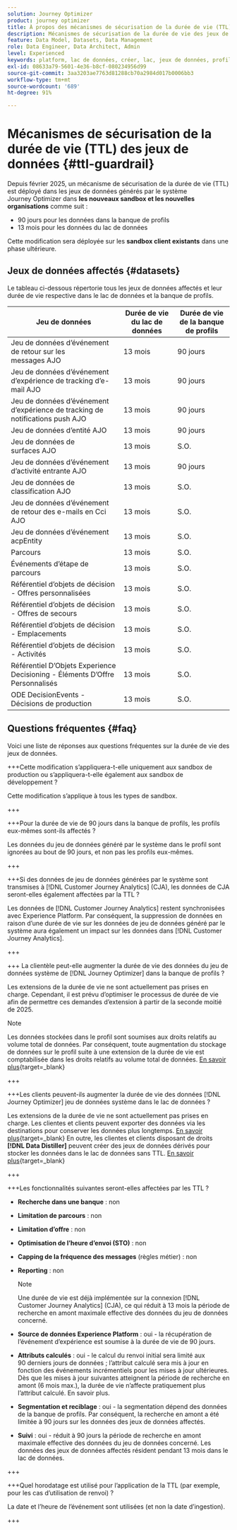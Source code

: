 ```yaml
---
solution: Journey Optimizer
product: journey optimizer
title: À propos des mécanismes de sécurisation de la durée de vie (TTL) des jeux de données
description: Mécanismes de sécurisation de la durée de vie des jeux de données dans  [!DNL Adobe Journey Optimizer]
feature: Data Model, Datasets, Data Management
role: Data Engineer, Data Architect, Admin
level: Experienced
keywords: platform, lac de données, créer, lac, jeux de données, profil
exl-id: 08633a79-5601-4e36-b8cf-080234956d99
source-git-commit: 3aa3203ae7763d81288cb70a2984d017b0006bb3
workflow-type: tm+mt
source-wordcount: '689'
ht-degree: 91%

---
```


# Mécanismes de sécurisation de la durée de vie (TTL) des jeux de données {#ttl-guardrail}

Depuis février 2025, un mécanisme de sécurisation de la durée de vie (TTL) est déployé dans les jeux de données générés par le système Journey Optimizer dans **les nouveaux sandbox et les nouvelles organisations** comme suit :

* 90 jours pour les données dans la banque de profils
* 13 mois pour les données du lac de données

Cette modification sera déployée sur les **sandbox client existants** dans une phase ultérieure.

## Jeux de données affectés {#datasets}

Le tableau ci-dessous répertorie tous les jeux de données affectés et leur durée de vie respective dans le lac de données et la banque de profils.

| Jeu de données | Durée de vie du lac de données | Durée de vie de la banque de profils |
|------|-----|-----|
| Jeu de données d’événement de retour sur les messages AJO | 13 mois | 90 jours |
| Jeu de données d’événement d’expérience de tracking d’e-mail AJO | 13 mois | 90 jours |
| Jeu de données d’événement d’expérience de tracking de notifications push AJO | 13 mois | 90 jours |
| Jeu de données d’entité AJO | 13 mois | 90 jours |
| Jeu de données de surfaces AJO | 13 mois | S.O. |
| Jeu de données d’événement d’activité entrante AJO | 13 mois | 90 jours |
| Jeu de données de classification AJO | 13 mois | S.O. |
| Jeu de données d’événement de retour des e-mails en Cci AJO | 13 mois | S.O. |
| Jeu de données d’événement acpEntity | 13 mois | S.O. |
| Parcours | 13 mois | S.O. |
| Événements d’étape de parcours | 13 mois | S.O. |
| Référentiel d’objets de décision - Offres personnalisées | 13 mois | S.O. |
| Référentiel d’objets de décision - Offres de secours | 13 mois | S.O. |
| Référentiel d’objets de décision - Emplacements | 13 mois | S.O. |
| Référentiel d’objets de décision - Activités | 13 mois | S.O. |
| Référentiel D’Objets Experience Decisioning - Éléments D’Offre Personnalisés | 13 mois | S.O. |
| ODE DecisionEvents - Décisions de production | 13 mois | S.O. |

## Questions fréquentes {#faq}

Voici une liste de réponses aux questions fréquentes sur la durée de vie des jeux de données.

+++Cette modification s’appliquera-t-elle uniquement aux sandbox de production ou s’appliquera-t-elle également aux sandbox de développement ?

Cette modification s’applique à tous les types de sandbox.

+++

+++Pour la durée de vie de 90 jours dans la banque de profils, les profils eux-mêmes sont-ils affectés ?

Les données du jeu de données généré par le système dans le profil sont ignorées au bout de 90 jours, et non pas les profils eux-mêmes.

+++

+++Si des données de jeu de données générées par le système sont transmises à [!DNL Customer Journey Analytics] (CJA), les données de CJA seront-elles également affectées par la TTL ?

Les données de [!DNL Customer Journey Analytics] restent synchronisées avec Experience Platform. Par conséquent, la suppression de données en raison d’une durée de vie sur les données de jeu de données généré par le système aura également un impact sur les données dans [!DNL Customer Journey Analytics].

+++

+++ La clientèle peut-elle augmenter la durée de vie des données du jeu de données système de [!DNL Journey Optimizer] dans la banque de profils ? 

Les extensions de la durée de vie ne sont actuellement pas prises en charge. Cependant, il est prévu d’optimiser le processus de durée de vie afin de permettre ces demandes d’extension à partir de la seconde moitié de 2025.

>[!NOTE]
>
>Les données stockées dans le profil sont soumises aux droits relatifs au volume total de données. Par conséquent, toute augmentation du stockage de données sur le profil suite à une extension de la durée de vie est comptabilisée dans les droits relatifs au volume total de données. [En savoir plus](https://experienceleague.adobe.com/docs/experience-platform/landing/license/total-data-volume.html?lang=fr){target=_blank}

+++

+++Les clients peuvent-ils augmenter la durée de vie des données [!DNL Journey Optimizer] jeu de données système dans le lac de données ? 

Les extensions de la durée de vie ne sont actuellement pas prises en charge. Les clientes et clients peuvent exporter des données via les destinations pour conserver les données plus longtemps. [En savoir plus](https://experienceleague.adobe.com/docs/experience-platform/destinations/ui/activate/export-datasets.html?lang=fr){target=_blank} En outre, les clientes et clients disposant de droits **[!DNL Data Distiller]** peuvent créer des jeux de données dérivés pour stocker les données dans le lac de données sans TTL. [En savoir plus](https://experienceleague.adobe.com/fr/docs/experience-platform/query/data-distiller/derived-datasets/overview){target=_blank}

+++

+++Les fonctionnalités suivantes seront-elles affectées par les TTL ? 

* **Recherche dans une banque** : non
* **Limitation de parcours** : non
* **Limitation d’offre** : non
* **Optimisation de l’heure d’envoi (STO)** : non
* **Capping de la fréquence des messages** (règles métier) : non
* **Reporting** : non

  >[!NOTE]
  >
  >Une durée de vie est déjà implémentée sur la connexion [!DNL Customer Journey Analytics] (CJA), ce qui réduit à 13 mois la période de recherche en amont maximale effective des données du jeu de données concerné.

* **Source de données Experience Platform** : oui - la récupération de l’événement d’expérience est soumise à la durée de vie de 90 jours.
* **Attributs calculés** : oui - le calcul du renvoi initial sera limité aux 90 derniers jours de données ; l’attribut calculé sera mis à jour en fonction des événements incrémentiels pour les mises à jour ultérieures. Dès que les mises à jour suivantes atteignent la période de recherche en amont (6 mois max.), la durée de vie n’affecte pratiquement plus l’attribut calculé. En savoir plus.
* **Segmentation et reciblage** : oui - la segmentation dépend des données de la banque de profils. Par conséquent, la recherche en amont a été limitée à 90 jours sur les données des jeux de données affectés.
* **Suivi** : oui - réduit à 90 jours la période de recherche en amont maximale effective des données du jeu de données concerné. Les données des jeux de données affectés résident pendant 13 mois dans le lac de données.

+++

+++Quel horodatage est utilisé pour l’application de la TTL (par exemple, pour les cas d’utilisation de renvoi) ? 

La date et l’heure de l’événement sont utilisées (et non la date d’ingestion).

+++
